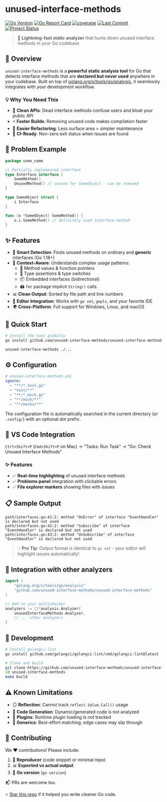 # unused-interface-methods

[![Go Version](https://img.shields.io/github/go-mod/go-version/unused-interface-methods/unused-interface-methods)](https://go.dev/doc/install)
[![Go Report Card](https://goreportcard.com/badge/github.com/unused-interface-methods/unused-interface-methods)](https://goreportcard.com/report/github.com/unused-interface-methods/unused-interface-methods)
[![coverage](https://img.shields.io/badge/coverage-0-red)](https://htmlpreview.github.io/?https://github.com/unused-interface-methods/unused-interface-methods/blob/main/.coverage/.html)
[![Last Commit](https://img.shields.io/github/last-commit/unused-interface-methods/unused-interface-methods)](https://github.com/unused-interface-methods/unused-interface-methods/commits/main/)
[![Project Status](https://img.shields.io/github/release/unused-interface-methods/unused-interface-methods.svg)](https://github.com/unused-interface-methods/unused-interface-methods/releases/latest)

> 🚀 **Lightning-fast static analyzer** that hunts down unused interface methods in your Go codebase

## 🎯 Overview

`unused-interface-methods` is a **powerful static analysis tool** for Go that detects interface methods that are **declared but never used** anywhere in your codebase. Built on top of [golang.org/x/tools/go/analysis](https://pkg.go.dev/golang.org/x/tools/go/analysis), it seamlessly integrates with your development workflow.

### 💡 Why You Need This

- 🧹 **Clean APIs**: Dead interface methods confuse users and bloat your public API
- ⚡ **Faster Builds**: Removing unused code makes compilation faster
- 🔧 **Easier Refactoring**: Less surface area = simpler maintenance
- 🚦 **CI-Ready**: Non-zero exit status when issues are found

## 🤔 Problem Example

```go
package some_name

// Partially implemented interface
type Interface interface {
    SomeMethod()
    UnusedMethod() // unused for SomeObject - can be removed
}

type SomeObject struct {
    i Interface
}

func (o *SomeObject) SomeMethod() {
    o.i.SomeMethod() // definitely used interface method
}
```

## ✨ Features

- 🎯 **Smart Detection**: Finds unused methods on ordinary and **generic** interfaces (Go 1.18+)
- 🧠 **Context-Aware**: Understands complex usage patterns:
  - 📎 Method values & function pointers
  - 🔄 Type assertions & type switches  
  - 📦 Embedded interfaces (bidirectional)
  - 🖨️ `fmt` package implicit `String()` calls
- 📊 **Clean Output**: Sorted by file path and line numbers
- 🔌 **Editor Integration**: Works with `go vet`, `gopls`, and your favorite IDE
- 🌍 **Cross-Platform**: Full support for Windows, Linux, and macOS


## 🚀 Quick Start

```bash
# Install the tool globally
go install github.com/unused-interface-methods/unused-interface-methods@latest

unused-interface-methods ./...
```

## ⚙️ Configuration

```yaml
# unused-interface-methods.yml
ignore:
  - "**/*_test.go"
  - "test/**"
  - "**/*_mock.go"
  - "**/mock/**"
  - "**/mocks/**"
```

The configuration file is automatically searched in the current directory (or `.config/`) with an optional dot prefix.

## 🔧 VS Code Integration

`Ctrl+Shift+P` (`Cmd+Shift+P` on Mac) → "Tasks: Run Task" → "Go: Check Unused Interface Methods"

### ✨ Features

- ✅ **Real-time highlighting** of unused interface methods
- ✅ **Problems panel** integration with clickable errors
- ✅ **File explorer markers** showing files with issues

## 📋 Sample Output

```
path/interfaces.go:41:2: method "OnError" of interface "EventHandler" is declared but not used
path/interfaces.go:42:2: method "Subscribe" of interface "EventHandler" is declared but not used
path/interfaces.go:43:2: method "UnSubscribe" of interface "EventHandler" is declared but not used
```

> 💡 **Pro Tip**: Output format is identical to `go vet` - your editor will highlight issues automatically!

## 🔧 Integration with other analyzers

```go
import (
    "golang.org/x/tools/go/analysis"
    "github.com/unused-interface-methods/unused-interface-methods"
)

// Add to your multichecker
analyzers := []*analysis.Analyzer{
    unusedInterfaceMethods.Analyzer,
    // ... other analyzers
}
```

## 🔨 Development

```bash
# Install golangci-lint
go install github.com/golangci/golangci-lint/cmd/golangci-lint@latest

# Clone and build
git clone https://github.com/unused-interface-methods/unused-interface-methods.git
cd unused-interface-methods
make build
```

## ⚠️ Known Limitations

- 🪞 **Reflection**: Cannot track `reflect.Value.Call()` usage
- 🤖 **Code Generation**: Dynamic/generated code is not analyzed
- 🔌 **Plugins**: Runtime plugin loading is not tracked
- 🧪 **Generics**: Best-effort matching; edge cases may slip through

## 🤝 Contributing

We ❤️ contributions! Please include:

1. 🐛 **Reproducer** (code snippet or minimal repo)
2. 📊 **Expected vs actual output**
3. 🔖 **Go version** (`go version`)

📬 PRs are welcome too.

⭐ [Star this repo](https://github.com/unused-interface-methods/unused-interface-methods) if it helped you write cleaner Go code.
